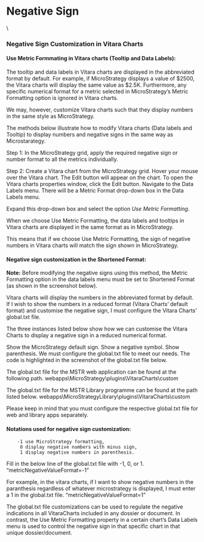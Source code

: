 # Negative Sign

\


### Negative Sign Customization in Vitara Charts <a href="#negative-sign-customization-in-vitara-charts" id="negative-sign-customization-in-vitara-charts"></a>

#### Use Metric Formmating in Vitara charts (Tooltip and Data Labels): <a href="#use-metric-formmating-in-vitara-charts-tooltip-and-data-labels" id="use-metric-formmating-in-vitara-charts-tooltip-and-data-labels"></a>

The tooltip and data labels in Vitara charts are displayed in the abbreviated format by default. For example, if MicroStrategy displays a value of $2500, the Vitara charts will display the same value as $2.5K. Furthermore, any specific numerical format for a metric selected in MicroStrategy’s Metric Formatting option is ignored in Vitara charts.

We may, however, customize Vitara charts such that they display numbers in the same style as MicroStrategy.

The methods below illustrate how to modify Vitara charts (Data labels and Tooltip) to display numbers and negative signs in the same way as Microstarategy.

Step 1: In the MicroStrategy grid, apply the required negative sign or number format to all the metrics individually.

Step 2: Create a Vitara chart from the MicroStrategy grid. Hover your mouse over the Vitara chart. The Edit button will appear on the chart. To open the Vitara charts properties window, click the Edit button. Navigate to the Data Labels menu. There will be a Metric Format drop-down box in the Data Labels menu.

Expand this drop-down box and select the option _Use Metric Formatting_.

When we choose Use Metric Formatting, the data labels and tooltips in Vitara charts are displayed in the same format as in MicroStrategy.

This means that if we choose Use Metric Formatting, the sign of negative numbers in Vitara charts will match the sign shown in MicroStrategy.

#### Negative sign customization in the Shortened Format: <a href="#negative-sign-customization-in-the-shortened-format" id="negative-sign-customization-in-the-shortened-format"></a>

**Note:** Before modifying the negative signs using this method, the Metric Formatting option in the data labels menu must be set to Shortened Format (as shown in the screenshot below).

Vitara charts will display the numbers in the abbreviated format by default. If I wish to show the numbers in a reduced format (Vitara Charts’ default format) and customise the negative sign, I must configure the Vitara Charts’ global.txt file.

The three instances listed below show how we can customise the Vitara Charts to display a negative sign in a reduced numerical format.

Show the MicroStrategy default sign. Show a negative symbol. Show parenthesis. We must configure the global.txt file to meet our needs. The code is highlighted in the screenshot of the global.txt file below.&#x20;

The global.txt file for the MSTR web application can be found at the following path. webapps\MicroStrategy\plugins\VitaraCharts\custom

The global.txt file for the MSTR Library programme can be found at the path listed below. webapps\MicroStrategyLibrary\plugins\VitaraCharts\custom

Please keep in mind that you must configure the respective global.txt file for web and library apps separately.

#### Notations used for negative sign customization: <a href="#notations-used-for-negative-sign-customization" id="notations-used-for-negative-sign-customization"></a>

```
    -1 use MicroStrategy formatting, 
     0 display negative numbers with minus sign, 
     1 display negative numbers in parenthesis.
```

Fill in the below line of the global.txt file with -1, 0, or 1. “metricNegativeValueFormat=-1”

For example, in the vitara charts, if I want to show negative numbers in the paranthesis regardless of whatever microstrategy is displayed, I must enter a 1 in the global.txt file. “metricNegativeValueFormat=1”

The global.txt file customizations can be used to regulate the negative indications in all VitaraCharts included in any dossier or document. In contrast, the Use Metric Formatting property in a certain chart’s Data Labels menu is used to control the negative sign in that specific chart in that unique dossier/document.
